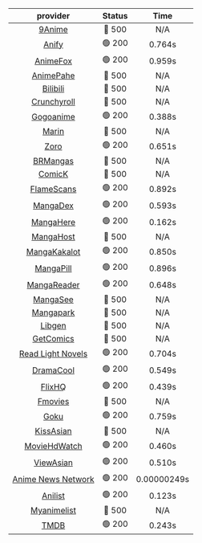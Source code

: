 | **provider** | **Status** | **Time** |
|:--------:|:------:|:----:|
| [9Anime](https://9anime.pl) | 🔴 500 | N/A |
|  [Anify](https://api.anify.tv)  | 🟢 200 | 0.764s |
|  [AnimeFox](https://animefox.tv)  | 🟢 200 | 0.959s |
| [AnimePahe](https://animepahe.com) | 🔴 500 | N/A |
| [Bilibili](https://bilibili.tv) | 🔴 500 | N/A |
| [Crunchyroll](https://cronchy.consumet.stream) | 🔴 500 | N/A |
|  [Gogoanime](https://gogoanime3.net)  | 🟢 200 | 0.388s |
| [Marin](https://marin.moe) | 🔴 500 | N/A |
|  [Zoro](https://aniwatch.to)  | 🟢 200 | 0.651s |
| [BRMangas](https://www.brmangas.net) | 🔴 500 | N/A |
| [ComicK](https://comick.app) | 🔴 500 | N/A |
|  [FlameScans](https://flamescans.org/)  | 🟢 200 | 0.892s |
|  [MangaDex](https://mangadex.org)  | 🟢 200 | 0.593s |
|  [MangaHere](http://www.mangahere.cc)  | 🟢 200 | 0.162s |
| [MangaHost](https://mangahosted.com) | 🔴 500 | N/A |
|  [MangaKakalot](https://mangakakalot.com)  | 🟢 200 | 0.850s |
|  [MangaPill](https://mangapill.com)  | 🟢 200 | 0.896s |
|  [MangaReader](https://mangareader.to)  | 🟢 200 | 0.648s |
| [MangaSee](https://mangasee123.com) | 🔴 500 | N/A |
| [Mangapark](https://v2.mangapark.net) | 🔴 500 | N/A |
| [Libgen](http://libgen) | 🔴 500 | N/A |
| [GetComics](https://getcomics.info/) | 🔴 500 | N/A |
|  [Read Light Novels](https://readlightnovels.net)  | 🟢 200 | 0.704s |
|  [DramaCool](https://dramacool.hr)  | 🟢 200 | 0.549s |
|  [FlixHQ](https://flixhq.to)  | 🟢 200 | 0.439s |
| [Fmovies](https://fmovies.to) | 🔴 500 | N/A |
|  [Goku](https://goku.sx)  | 🟢 200 | 0.759s |
| [KissAsian](https://kissasian.mx) | 🔴 500 | N/A |
|  [MovieHdWatch](https://movieshd.watch)  | 🟢 200 | 0.460s |
|  [ViewAsian](https://viewasian.co)  | 🟢 200 | 0.510s |
|  [Anime News Network](https://www.animenewsnetwork.com)  | 🟢 200 | 0.00000249s |
|  [Anilist](https://anilist.co)  | 🟢 200 | 0.123s |
| [Myanimelist](https://myanimelist.net/) | 🔴 500 | N/A |
|  [TMDB](https://www.themoviedb.org)  | 🟢 200 | 0.243s |
